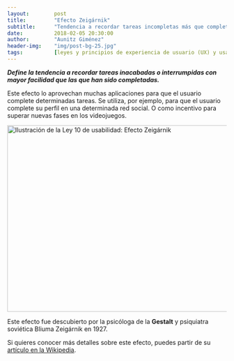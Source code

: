 ```yaml
---
layout:        post
title:         "Efecto Zeigárnik"
subtitle:      "Tendencia a recordar tareas incompletas más que completadas"
date:          2018-02-05 20:30:00
author:        "Aunitz Giménez"
header-img:    "img/post-bg-25.jpg"
tags:          [leyes y principios de experiencia de usuario (UX) y usabilidad, leyes y principios de la Gestalt]
---
```


<p><em><strong>Define la tendencia a recordar tareas inacabadas o interrumpidas con mayor facilidad que las que han sido completadas.</strong></em></p>

<p>Este efecto lo aprovechan muchas aplicaciones para que el usuario complete determinadas tareas. Se utiliza, por ejemplo, para que el usuario complete su perfil en una determinada red social. O como incentivo para superar nuevas fases en los videojuegos.</p>

<p><img src="{{ site.baseurl }}/img/ley-10-efecto-zeigarnik.png" loading="lazy" alt="Ilustración de la Ley 10 de usabilidad: Efecto Zeigárnik" width="722" height="428"></p>

<p>Este efecto fue descubierto por la psicóloga de la <strong>Gestalt</strong> y psiquiatra soviética Bliuma Zeigárnik en 1927.</p>

<p>Si quieres conocer más detalles sobre este efecto, puedes partir de su <a href="https://es.wikipedia.org/wiki/Efecto_Zeigarnik" target="_blank" rel="noopener noreferrer">artículo en la Wikipedia</a>.</p>
